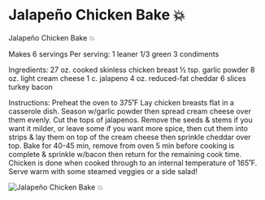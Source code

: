 # Jalapeño Chicken Bake 💥

Jalapeño Chicken Bake 💥

Makes 6 servings
Per serving:
1 leaner
1/3 green
3 condiments

Ingredients:
27 oz. cooked skinless chicken breast
½ tsp. garlic powder
8 oz. light cream cheese
1 c. jalapeno
4 oz. reduced-fat cheddar
6 slices turkey bacon

Instructions:
Preheat the oven to 375˚F
Lay chicken breasts flat in a casserole dish. Season w/garlic powder then spread cream cheese over them evenly. Cut the tops of jalapenos. Remove the seeds & stems if you want it milder, or leave some if you want more spice, then cut them into strips & lay them on top of the cream cheese then sprinkle cheddar over top. Bake for 40-45 min, remove from oven 5 min before cooking is complete & sprinkle w/bacon then return for the remaining cook time. Chicken is done when cooked through to an internal temperature of 165˚F. Serve warm with some steamed veggies or a side salad!

![Jalapeño Chicken Bake 💥](/images/Jalapeño%20Chicken%20Bake%20💥.png)

